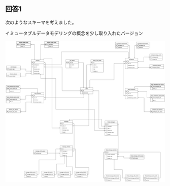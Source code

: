## 回答1
次のようなスキーマを考えました。


イミュータブルデータモデリングの概念を少し取り入れたバージョン

<img src="./images/db_modeling2_01_imutable.svg" style="width:2000px">
